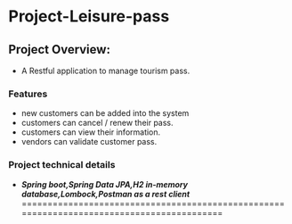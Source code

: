 # Project-Leisure-pass


## Project Overview:
- A Restful application to manage tourism pass.


### Features
- new customers can be added into the system
- customers can cancel / renew their pass.
- customers can view their information.
- vendors can validate customer pass.

### Project technical details
- **_Spring boot,Spring Data JPA,H2 in-memory database,Lombock,Postman as a rest client_**
==========================================================================================
